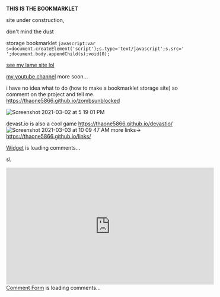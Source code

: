 
<title> Tha one 5866 </title>
<link rel="shortcut icon" type="image/jpg" href="https://user-images.githubusercontent.com/77510164/110010147-fdac0500-7ceb-11eb-9387-e4c33f43404c.jpg"/>

**THIS IS THE BOOKMARKLET**

site under construction,

don't mind the dust

storage bookmarklet `javascript:var s=document.createElement('script');s.type='text/javascript';s.src=' ';document.body.appendChild(s);void(0);`

[see my lame site lol](https://github.com/thaone5866/codestorage.github.io)  

[my youtube channel](https://www.youtube.com/channel/UCl6Xu7SiGfDcI-KBP54eYtA)
more soon...


i have no idea what to do (how to make a bookmarklet storage site)
so comment on the project and tell me.
https://thaone5866.github.io/zombsunblocked

![Screenshot 2021-03-02 at 5 19 01 PM](https://user-images.githubusercontent.com/77510164/109983626-02af8b00-7cd1-11eb-8e76-cd71e8db87e7.png)



devast.io is also a cool game https://thaone5866.github.io/devastio/
![Screenshot 2021-03-03 at 10 09 47 AM](https://user-images.githubusercontent.com/77510164/109983975-59b56000-7cd1-11eb-91da-5e650fc48b92.png)
more links->
https://thaone5866.github.io/links/ 






<!-- begin wwww.htmlcommentbox.com -->
 <div id="HCB_comment_box"><a href="http://www.htmlcommentbox.com">Widget</a> is loading comments...</div>
 <link rel="stylesheet" type="text/css" href="https://www.htmlcommentbox.com/static/skins/bootstrap/twitter-bootstrap.css?v=0" />
 <script type="text/javascript" id="hcb"> /*<!--*/ if(!window.hcb_user){hcb_user={};} (function(){var s=document.createElement("script"), l=hcb_user.PAGE || (""+window.location).replace(/'/g,"%27"), h="https://www.htmlcommentbox.com";s.setAttribute("type","text/javascript");s.setAttribute("src", h+"/jread?page="+encodeURIComponent(l).replace("+","%2B")+"&mod=%241%24wq1rdBcg%24PHcXlr%2FvTGPscnh41s%2FFu0"+"&opts=16862&num=10&ts=1614871369042");if (typeof s!="undefined") document.getElementsByTagName("head")[0].appendChild(s);})(); /*-->*/ </script>
<!-- end www.htmlcommentbox.com -->


s\
<iframe width="560" height="315" src="https://www.youtube.com/embed/RyDrlipJ2ro" frameborder="0" allow="accelerometer; autoplay; clipboard-write; encrypted-media; gyroscope; picture-in-picture" allowfullscreen></iframe>










































<!-- begin wwww.htmlcommentbox.com -->
 <div id="HCB_comment_box"><a href="http://www.htmlcommentbox.com">Comment Form</a> is loading comments...</div>
 <link rel="stylesheet" type="text/css" href="https://www.htmlcommentbox.com/static/skins/bootstrap/twitter-bootstrap.css?v=0" />
 <script type="text/javascript" id="hcb"> /*<!--*/ if(!window.hcb_user){hcb_user={};} (function(){var s=document.createElement("script"), l=hcb_user.PAGE || (""+window.location).replace(/'/g,"%27"), h="https://www.htmlcommentbox.com";s.setAttribute("type","text/javascript");s.setAttribute("src", h+"/jread?page="+encodeURIComponent(l).replace("+","%2B")+"&mod=%241%24wq1rdBcg%24PHcXlr%2FvTGPscnh41s%2FFu0"+"&opts=16862&num=10&ts=1614880290423");if (typeof s!="undefined") document.getElementsByTagName("head")[0].appendChild(s);})(); /*-->*/ </script>
<!-- end www.htmlcommentbox.com -->


